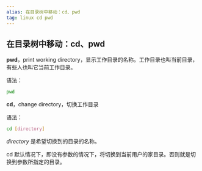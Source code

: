 ```yaml
---
alias: 在目录树中移动：cd、pwd
tag: linux cd pwd
---
```


## 在目录树中移动：cd、pwd

**pwd**，print working directory，显示工作目录的名称。工作目录也叫当前目录，有些人也叫它当前工作目录。

语法：

```bash
pwd
```

**cd**，change directory，切换工作目录

语法：

```bash
cd [directory]
```

*directory* 是希望切换到的目录的名称。

cd 默认情况下，即没有参数的情况下，将切换到当前用户的家目录。否则就是切换到参数所指定的目录。


